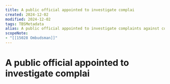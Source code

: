 ```yaml
---
title: A public official appointed to investigate complai
created: 2024-12-02
modified: 2024-12-02
tags: TBSMetadata
alias: A public official appointed to investigate complaints against corporations, universities, non-profit organizations, government entities and nongovernmental organizations that may be infringing on the rights of individuals.
scopeNote:
- "[[15028 Ombudsman]]"
---
```

# A public official appointed to investigate complai
